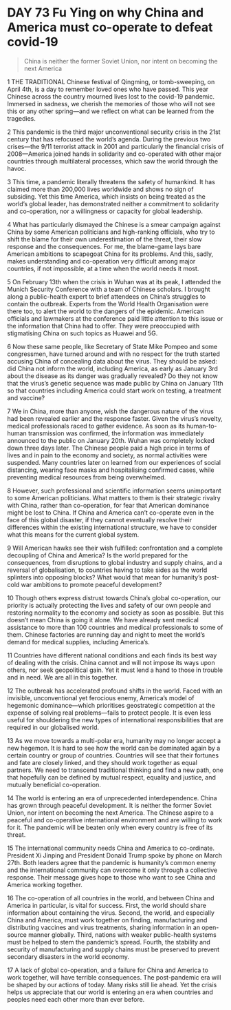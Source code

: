 # DAY 73 Fu Ying on why China and America must co-operate to defeat covid-19
> China is neither the former Soviet Union, nor intent on becoming the next America
 > 

1 THE TRADITIONAL Chinese festival of Qingming, or tomb-sweeping, on April 4th, is a day to remember loved ones who have passed. This year Chinese across the country mourned lives lost to the covid-19 pandemic. Immersed in sadness, we cherish the memories of those who will not see this or any other spring—and we reflect on what can be learned from the tragedies.

2 This pandemic is the third major unconventional security crisis in the 21st century that has refocused the world’s agenda. During the previous two crises—the 9/11 terrorist attack in 2001 and particularly the financial crisis of 2008—America joined hands in solidarity and co-operated with other major countries through multilateral processes, which saw the world through the havoc.

3 This time, a pandemic literally threatens the safety of humankind. It has claimed more than 200,000 lives worldwide and shows no sign of subsiding. Yet this time America, which insists on being treated as the world’s global leader, has demonstrated neither a commitment to solidarity and co-operation, nor a willingness or capacity for global leadership.

4 What has particularly dismayed the Chinese is a smear campaign against China by some American politicians and high-ranking officials, who try to shift the blame for their own underestimation of the threat, their slow response and the consequences. For me, the blame-game lays bare American ambitions to scapegoat China for its problems. And this, sadly, makes understanding and co-operation very difficult among major countries, if not impossible, at a time when the world needs it most.

5 On February 13th when the crisis in Wuhan was at its peak, I attended the Munich Security Conference with a team of Chinese scholars. I brought along a public-health expert to brief attendees on China’s struggles to contain the outbreak. Experts from the World Health Organisation were there too, to alert the world to the dangers of the epidemic. American officials and lawmakers at the conference paid little attention to this issue or the information that China had to offer. They were preoccupied with stigmatising China on such topics as Huawei and 5G.

6 Now these same people, like Secretary of State Mike Pompeo and some congressmen, have turned around and with no respect for the truth started accusing China of concealing data about the virus. They should be asked: did China not inform the world, including America, as early as January 3rd about the disease as its danger was gradually revealed? Do they not know that the virus’s genetic sequence was made public by China on January 11th so that countries including America could start work on testing, a treatment and vaccine?

7 We in China, more than anyone, wish the dangerous nature of the virus had been revealed earlier and the response faster. Given the virus’s novelty, medical professionals raced to gather evidence. As soon as its human-to-human transmission was confirmed, the information was immediately announced to the public on January 20th. Wuhan was completely locked down three days later. The Chinese people paid a high price in terms of lives and in pain to the economy and society, as normal activities were suspended. Many countries later on learned from our experiences of social distancing, wearing face masks and hospitalising confirmed cases, while preventing medical resources from being overwhelmed.

8 However, such professional and scientific information seems unimportant to some American politicians. What matters to them is their strategic rivalry with China, rather than co-operation, for fear that American dominance might be lost to China. If China and America can’t co-operate even in the face of this global disaster, if they cannot eventually resolve their differences within the existing international structure, we have to consider what this means for the current global system.

9 Will American hawks see their wish fulfilled: confrontation and a complete decoupling of China and America? Is the world prepared for the consequences, from disruptions to global industry and supply chains, and a reversal of globalisation, to countries having to take sides as the world splinters into opposing blocks? What would that mean for humanity’s post-cold war ambitions to promote peaceful development?

10 Though others express distrust towards China’s global co-operation, our priority is actually protecting the lives and safety of our own people and restoring normality to the economy and society as soon as possible. But this doesn’t mean China is going it alone. We have already sent medical assistance to more than 100 countries and medical professionals to some of them. Chinese factories are running day and night to meet the world’s demand for medical supplies, including America’s.

11 Countries have different national conditions and each finds its best way of dealing with the crisis. China cannot and will not impose its ways upon others, nor seek geopolitical gain. Yet it must lend a hand to those in trouble and in need. We are all in this together.

12 The outbreak has accelerated profound shifts in the world. Faced with an invisible, unconventional yet ferocious enemy, America’s model of hegemonic dominance—which prioritises geostrategic competition at the expense of solving real problems—fails to protect people. It is even less useful for shouldering the new types of international responsibilities that are required in our globalised world.

13 As we move towards a multi-polar era, humanity may no longer accept a new hegemon. It is hard to see how the world can be dominated again by a certain country or group of countries. Countries will see that their fortunes and fate are closely linked, and they should work together as equal partners. We need to transcend traditional thinking and find a new path, one that hopefully can be defined by mutual respect, equality and justice, and mutually beneficial co-operation.

14 The world is entering an era of unprecedented interdependence. China has grown through peaceful development. It is neither the former Soviet Union, nor intent on becoming the next America. The Chinese aspire to a peaceful and co-operative international environment and are willing to work for it. The pandemic will be beaten only when every country is free of its threat.

15 The international community needs China and America to co-ordinate. President Xi Jinping and President Donald Trump spoke by phone on March 27th. Both leaders agree that the pandemic is humanity’s common enemy and the international community can overcome it only through a collective response. Their message gives hope to those who want to see China and America working together.

16 The co-operation of all countries in the world, and between China and America in particular, is vital for success. First, the world should share information about containing the virus. Second, the world, and especially China and America, must work together on finding, manufacturing and distributing vaccines and virus treatments, sharing information in an open-source manner globally. Third, nations with weaker public-health systems must be helped to stem the pandemic’s spread. Fourth, the stability and security of manufacturing and supply chains must be preserved to prevent secondary disasters in the world economy.

17 A lack of global co-operation, and a failure for China and America to work together, will have terrible consequences. The post-pandemic era will be shaped by our actions of today. Many risks still lie ahead. Yet the crisis helps us appreciate that our world is entering an era when countries and peoples need each other more than ever before.

